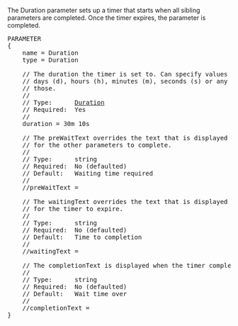 The Duration parameter sets up a timer that starts when all sibling parameters are completed.  Once the timer expires, the parameter is completed.

<pre>
PARAMETER
{
    name = Duration
    type = Duration

    // The duration the timer is set to. Can specify values in years (y),
    // days (d), hours (h), minutes (m), seconds (s) or any combination of
    // those.
    //
    // Type:      <a href="Duration-Type">Duration</a>
    // Required:  Yes
    //
    duration = 30m 10s

    // The preWaitText overrides the text that is displayed when waiting
    // for the other parameters to complete.
    //
    // Type:      string
    // Required:  No (defaulted)
    // Default:   Waiting time required
    //
    //preWaitText =

    // The waitingText overrides the text that is displayed when waiting
    // for the timer to expire.
    //
    // Type:      string
    // Required:  No (defaulted)
    // Default:   Time to completion
    //
    //waitingText =

    // The completionText is displayed when the timer completes.
    //
    // Type:      string
    // Required:  No (defaulted)
    // Default:   Wait time over
    //
    //completionText =
}
</pre>
